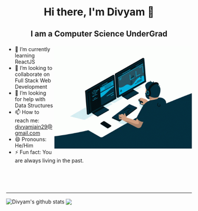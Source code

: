 # <p align="center">Hi there, I'm Divyam 👋</p>
## <p align="center">I am a Computer Science UnderGrad</p>

<img width=373.5 height=279.75 src="logos/coding.gif" align="right"></img>

- 🌱 I’m currently learning ReactJS
- 👯 I’m looking to collaborate on Full Stack Web Development
- 🤔 I’m looking for help with Data Structures
- 📫 How to reach me: divyamjain29@gmail.com
- 😄 Pronouns: He/Him
- ⚡ Fun fact: You are always living in the past.

<br>
<br>
<br>
<hr>
<img align="center" src="https://github-readme-stats.vercel.app/api?username=divyam29&show_icons=true&include_all_commits=true&theme=react" alt="Divyam's github stats" /> 
<img align="center" src="https://github-readme-stats.vercel.app/api/top-langs/?username=divyam29&layout=compact&theme=react" />
